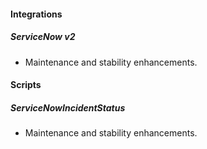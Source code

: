 
#### Integrations
##### ServiceNow v2
- Maintenance and stability enhancements.

#### Scripts
##### ServiceNowIncidentStatus
- Maintenance and stability enhancements.

